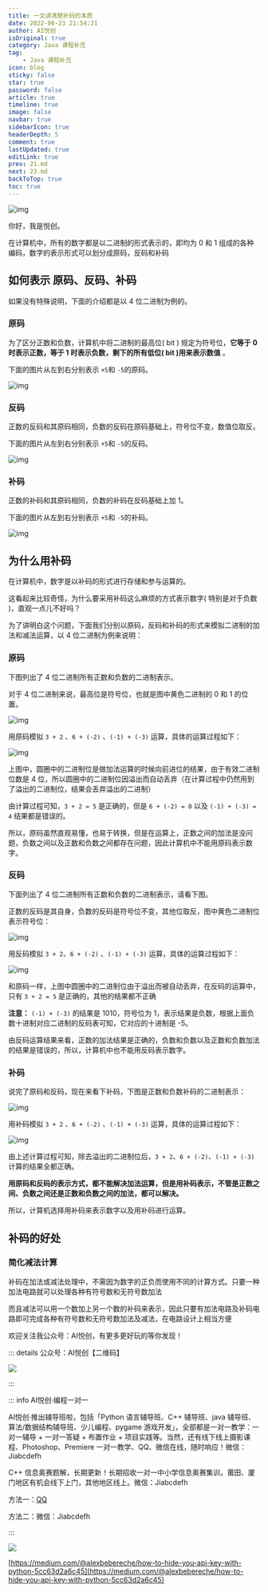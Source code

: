 ```yaml
---
title: 一文讲清楚补码的本质
date: 2022-06-23 21:54:21
author: AI悦创
isOriginal: true
category: Java 课程补充
tag:
    - Java 课程补充
icon: blog
sticky: false
star: true
password: false
article: true
timeline: true
image: false
navbar: true
sidebarIcon: true
headerDepth: 5
comment: true
lastUpdated: true
editLink: true
prev: 21.md
next: 23.md
backToTop: true
toc: true
---
```


![img](./22.assets/14edbb62584134030a1ddee6d8a38273.png)

你好，我是悦创。

在计算机中，所有的数字都是以二进制的形式表示的，即均为 0 和 1 组成的各种编码，数字的表示形式可以划分成原码，反码和补码

## 如何表示 原码、反码、补码

如果没有特殊说明，下面的介绍都是以 4 位二进制为例的。

###  原码

为了区分正数和负数，计算机中将二进制的最高位( bit ) 规定为符号位，**它等于 0 时表示正数，等于 1 时表示负数，剩下的所有低位( bit )用来表示数值** 。

下面的图片从左到右分别表示 `+5`和 `-5`的原码。

![img](./22.assets/3beb6c77383348f1c0b13e3d304af051.png)

### 反码

正数的反码和其原码相同，负数的反码在原码基础上，符号位不变，数值位取反。

下面的图片从左到右分别表示 `+5`和 `-5`的反码。

![img](./22.assets/cdb60fda396e64780196855389f66435.png)

### 补码

正数的补码和其原码相同，负数的补码在反码基础上加 1。

下面的图片从左到右分别表示 `+5`和 `-5`的补码。

![img](./22.assets/57249cc4227d99817658d688f8a0a1f2.png)

## 为什么用补码

在计算机中，数字是以补码的形式进行存储和参与运算的。

这看起来比较奇怪，为什么要采用补码这么麻烦的方式表示数字( 特别是对于负数 )，直观一点儿不好吗？

为了讲明白这个问题，下面我们分别以原码，反码和补码的形式来模拟二进制的加法和减法运算，以 4 位二进制为例来说明：

### 原码

下图列出了 4 位二进制所有正数和负数的二进制表示。

对于 4 位二进制来说，最高位是符号位，也就是图中黄色二进制的 0 和 1 的位置。

![img](./22.assets/8f5e4e7a9a3268d5d18dd660fbffd212.png)

用原码模拟 `3 + 2` 、`6 + (-2)`  、`(-1) + (-3)`  运算，具体的运算过程如下：

![img](./22.assets/415af946b116cae36e064e171e087b8c.png)

上图中，圆圈中的二进制位是做加法运算的时候向前进位的结果，由于有效二进制位数是 4 位，所以圆圈中的二进制位因溢出而自动丢弃（在计算过程中仍然用到了溢出的二进制位，结果会丢弃溢出的二进制）

由计算过程可知，`3 + 2 = 5` 是正确的，但是 `6 + (-2) = 0` 以及 `(-1) + (-3) = 4` 结果都是错误的。

所以，原码虽然直观易懂，也易于转换，但是在运算上，正数之间的加法是没问题，负数之间以及正数和负数之间都存在问题，因此计算机中不能用原码表示数字。

### 反码

下面列出了 4 位二进制所有正数和负数的二进制表示，请看下图。

正数的反码是其自身，负数的反码是符号位不变，其他位取反，图中黄色二进制位表示符号位：

![img](./22.assets/f40db62e0fd5d8a5f8283d48ead84eef.png)

用反码模拟 `3 + 2`、`6 + (-2)` 、`(-1) + (-3)` 运算，具体的运算过程如下：

![img](./22.assets/86eacaa205afe77820944149c655bf0c.png)

和原码一样，上图中圆圈中的二进制位由于溢出而被自动丢弃，在反码的运算中，只有 `3 + 2 = 5` 是正确的，其他的结果都不正确

**注意：**  `(-1) + (-3)` 的结果是 1010，符号位为 1，表示结果是负数，根据上面负数十进制对应二进制的反码表可知，它对应的十进制是 -5。

由反码运算结果来看，正数的加法结果是正确的，负数和负数以及正数和负数加法的结果是错误的，所以，计算机中也不能用反码表示数字。

### 补码

说完了原码和反码，现在来看下补码，下图是正数和负数补码的二进制表示：

![img](./22.assets/79b763d6fec901e112941d73481685ba.png)

用补码模拟 `3 + 2` 、`6 + (-2)` 、`(-1) + (-3)`  运算，具体的运算过程如下：

![img](./22.assets/cd2da298312059161d636ceac10824e0.png)

由上述计算过程可知，除去溢出的二进制位后，`3 + 2`、`6 + (-2)`、`(-1) + (-3)` 计算的结果全都正确。

**用原码和反码的表示方式，都不能解决加法运算，但是用补码表示，不管是正数之间、负数之间还是正数和负数之间的加法，都可以解决。**

所以，计算机选择用补码来表示数字以及用补码进行运算。

## 补码的好处

### 简化减法计算

补码在加法或减法处理中，不需因为数字的正负而使用不同的计算方式。只要一种加法电路就可以处理各种有符号数和无符号数加法

而且减法可以用一个数加上另一个数的补码来表示，因此只要有加法电路及补码电路即可完成各种有符号数和无符号数加法及减法，在电路设计上相当方便











欢迎关注我公众号：AI悦创，有更多更好玩的等你发现！

::: details 公众号：AI悦创【二维码】

![](/gzh.jpg)

:::

::: info AI悦创·编程一对一

AI悦创·推出辅导班啦，包括「Python 语言辅导班、C++ 辅导班、java 辅导班、算法/数据结构辅导班、少儿编程、pygame 游戏开发」，全部都是一对一教学：一对一辅导 + 一对一答疑 + 布置作业 + 项目实践等。当然，还有线下线上摄影课程、Photoshop、Premiere 一对一教学、QQ、微信在线，随时响应！微信：Jiabcdefh

C++ 信息奥赛题解，长期更新！长期招收一对一中小学信息奥赛集训，莆田、厦门地区有机会线下上门，其他地区线上。微信：Jiabcdefh

方法一：[QQ](http://wpa.qq.com/msgrd?v=3&uin=1432803776&site=qq&menu=yes)

方法二：微信：Jiabcdefh

:::

![](/zsxq.jpg)

[https://medium.com/@alexbebereche/how-to-hide-you-api-key-with-python-5cc63d2a6c45](https://medium.com/@alexbebereche/how-to-hide-you-api-key-with-python-5cc63d2a6c45)



